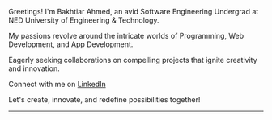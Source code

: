 Greetings! I'm Bakhtiar Ahmed, an avid Software Engineering Undergrad at NED University of Engineering & Technology.

My passions revolve around the intricate worlds of Programming, Web Development, and App Development.

Eagerly seeking collaborations on compelling projects that ignite creativity and innovation.

Connect with me on [LinkedIn](https://www.linkedin.com/in/bakhtiar-ahmed-313991249/)

Let's create, innovate, and redefine possibilities together!

---
<!---
BakhtiarAhmed41/BakhtiarAhmed41 is a ✨ special ✨ repository because its `README.md` (this file) appears on your GitHub profile.
You can click the Preview link to take a look at your changes.
--->
